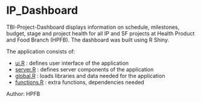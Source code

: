 # IP_Dashboard

TBI-Project-Dashboard displays information on schedule, milestones, budget, stage and project health for all IP and SF projects at Health Product and Food Branch (HPFB). The dashboard was built using R Shiny.

The application consists of:
- [ui.R](https://github.com/hc-tbi-dabs/TBI-Project-Dashboard/blob/master/ui.R) : defines user interface of the application
- [server.R](https://github.com/hc-tbi-dabs/TBI-Project-Dashboard/blob/master/server.R) : defines server components of the application
- [global.R](https://github.com/hc-tbi-dabs/TBI-Project-Dashboard/blob/master/global.R) : loads libraries and data needed for the application
- [functions.R](https://github.com/hc-tbi-dabs/TBI-Project-Dashboard/blob/master/functions.R) : extra functions, dependencies needed


Author: HPFB
